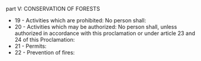 part V: CONSERVATION OF FORESTS

<ul>
			<li>19 - Activities which are prohibited: No person shall:<ul>
			</ul></li>			<li>20 - Activities which may be authorized: No person shall, unless authorized in accordance with this proclamation or under article 23 and 24 of this Proclamation:<ul>
			</ul></li>			<li>21 - Permits: <ul>
			</ul></li>			<li>22 - Prevention of fires: <ul>
			</ul></li></ul>